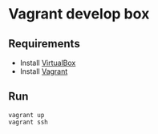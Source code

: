 Vagrant develop box
===================

Requirements
------------

* Install [VirtualBox][1]
* Install [Vagrant][2]

Run
----

```shell
vagrant up
vagrant ssh
```

[1]: https://www.virtualbox.org/wiki/Downloads
[2]: http://www.vagrantup.com/downloads
